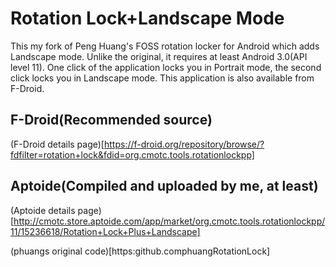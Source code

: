 Rotation Lock+Landscape Mode
============================

This my fork of Peng Huang's FOSS rotation locker for Android which adds Landscape mode. Unlike the original, it requires at least Android 3.0(API level 11). One click of the application locks you in Portrait mode, the second click locks you in Landscape mode. This application is also available from F-Droid.

F-Droid(Recommended source)
-----------------------------
(F-Droid details page)[https://f-droid.org/repository/browse/?fdfilter=rotation+lock&fdid=org.cmotc.tools.rotationlockpp]

Aptoide(Compiled and uploaded by me, at least)
----------------------------------------------
(Aptoide details page)[http://cmotc.store.aptoide.com/app/market/org.cmotc.tools.rotationlockpp/11/15236618/Rotation+Lock+Plus+Landscape]

(phuangs original code)[https:github.comphuangRotationLock]

